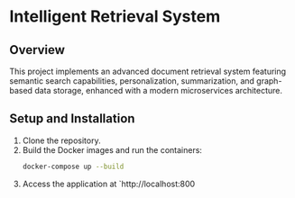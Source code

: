 # Intelligent Retrieval System

## Overview
This project implements an advanced document retrieval system featuring semantic search capabilities, personalization, summarization, and graph-based data storage, enhanced with a modern microservices architecture.

## Setup and Installation
1. Clone the repository.
2. Build the Docker images and run the containers:
    ```bash
    docker-compose up --build
    ```
3. Access the application at `http://localhost:800
